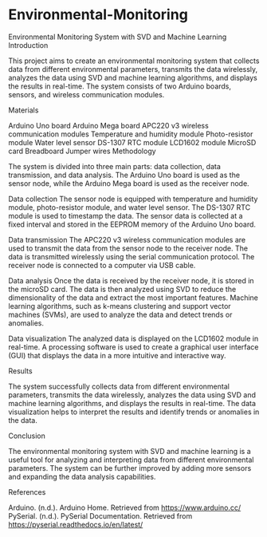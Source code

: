 # Environmental-Monitoring
Environmental Monitoring System with SVD and Machine Learning
Introduction

This project aims to create an environmental monitoring system that collects data from different environmental parameters, transmits the data wirelessly, analyzes the data using SVD and machine learning algorithms, and displays the results in real-time. The system consists of two Arduino boards, sensors, and wireless communication modules.

Materials

Arduino Uno board
Arduino Mega board
APC220 v3 wireless communication modules
Temperature and humidity module
Photo-resistor module
Water level sensor
DS-1307 RTC module
LCD1602 module
MicroSD card
Breadboard
Jumper wires
Methodology

The system is divided into three main parts: data collection, data transmission, and data analysis. The Arduino Uno board is used as the sensor node, while the Arduino Mega board is used as the receiver node.

Data collection
The sensor node is equipped with temperature and humidity module, photo-resistor module, and water level sensor. The DS-1307 RTC module is used to timestamp the data. The sensor data is collected at a fixed interval and stored in the EEPROM memory of the Arduino Uno board.

Data transmission
The APC220 v3 wireless communication modules are used to transmit the data from the sensor node to the receiver node. The data is transmitted wirelessly using the serial communication protocol. The receiver node is connected to a computer via USB cable.

Data analysis
Once the data is received by the receiver node, it is stored in the microSD card. The data is then analyzed using SVD to reduce the dimensionality of the data and extract the most important features. Machine learning algorithms, such as k-means clustering and support vector machines (SVMs), are used to analyze the data and detect trends or anomalies.

Data visualization
The analyzed data is displayed on the LCD1602 module in real-time. A processing software is used to create a graphical user interface (GUI) that displays the data in a more intuitive and interactive way.

Results

The system successfully collects data from different environmental parameters, transmits the data wirelessly, analyzes the data using SVD and machine learning algorithms, and displays the results in real-time. The data visualization helps to interpret the results and identify trends or anomalies in the data.

Conclusion

The environmental monitoring system with SVD and machine learning is a useful tool for analyzing and interpreting data from different environmental parameters. The system can be further improved by adding more sensors and expanding the data analysis capabilities.

References

Arduino. (n.d.). Arduino Home. Retrieved from https://www.arduino.cc/
PySerial. (n.d.). PySerial Documentation. Retrieved from https://pyserial.readthedocs.io/en/latest/
